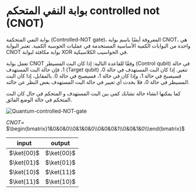 # بوابة النفي المتحكم controlled not (CNOT)



بوابة النفي المتحكمة (Controlled-NOT gate)، المعروفة أيضًا باسم بوابة CNOT، هي واحدة من البوابات الكمية الأساسية المستخدمة في عمليات الحوسبة الكمية. تعتبر البوابة CNOT بوابة مكافئة لبوابة XOR في الحواسيب الكلاسيكية.

تعمل بوابة CNOT  وفقًا للقاعدة التالية: إذا كان البت المسيطر (Control qubit) في حالة 1، فإن حالة البت المستهدف (Target qubit) تتغير. إذا كان البت المستهدف في حالة 0، فسيصبح في حالة 1، وإذا كان في حالة 1، فسيصبح في حالة 0. بالمقابل، إذا كان البت المسيطر في حالة 0، فلا يحدث أي تغيير في حالة البت المستهدف بغض النظر عن حالته.

كما يمكنها انشاء حالة تشابك كمي بين البت المستهدف و المتحكم في حال كان البت المتحكم في حالة الوضع الفائق.

 ![Quantum-controlled-NOT-gate](~/images/Quantum-controlled-NOT-gate.png)

$CNOT=$ $\begin{bmatrix}1&0&0&0\\0&1&0&0\\0&0&0&1\\0&0&1&0\\\end{bmatrix}$


| input       | output      |
| ----------- | ----------- |
| $\ket{00}$  | $\ket{00}$  |
| $\ket{01}$  | $\ket{01}$  |
| $\ket{10}$  | $\ket{11}$  |
| $\ket{11}$  | $\ket{10}$ |

